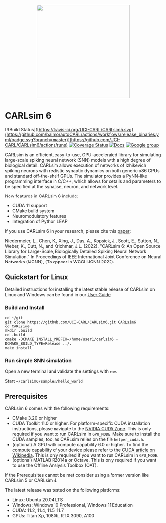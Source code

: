 <div align="center">
	<img src="http://socsci.uci.edu/~jkrichma/CARL-Logo-small.jpg" width="300"/>
</div>

# CARLsim 6

[![Build Status]([https://travis-ci.org/UCI-CARL/CARLsim5.svg](https://github.com/bainro/autoCARL/actions/workflows/release_binaries.yml/badge.svg?branch=master)](https://github.com/UCI-CARL/CARLsim6/actions/runs)
[![Coverage Status](https://coveralls.io/repos/github/UCI-CARL/CARLsim4/badge.svg?branch=master)](https://coveralls.io/github/UCI-CARL/CARLsim4?branch=master)
[![Docs](https://img.shields.io/badge/docs-v6.0.0-blue.svg)](http://uci-carl.github.io/CARLsim6)
[![Google group](https://img.shields.io/badge/Google-Discussion%20group-blue.svg)](https://groups.google.com/forum/#!forum/carlsim-snn-simulator)

CARLsim is an efficient, easy-to-use, GPU-accelerated library for simulating large-scale spiking neural network (SNN) models 
with a high degree of biological detail. 
CARLsim allows execution of networks of Izhikevich spiking neurons with realistic synaptic dynamics on both 
generic x86 CPUs and standard off-the-shelf GPUs. 
The simulator provides a PyNN-like programming interface in C/C++, 
which allows for details and parameters to be specified at the synapse, neuron, and network level.

New features in CARLsim 6 include:
- CUDA 11 support
- CMake build system
- Neuromodulatory features
- Integration of Python LEAP 

If you use CARLsim 6 in your research, please cite this [paper](https://www.socsci.uci.edu/~jkrichma/CARLsim6-IJCNN2022.pdf):

Niedermeier, L., Chen, K., Xing, J., Das, A., Kopsick, J., Scott, E., Sutton, N., Weber, K., Dutt, N., and Krichmar, J.L. (2022).
"CARLsim 6: An Open Source Library for Large-Scale, Biologically Detailed Spiking Neural Network Simulation."
In Proceedings of IEEE International Joint Conference on Neural Networks (IJCNN), (To appear in WCCI IJCNN 2022).


## Quickstart for Linux

Detailed instructions for installing the latest stable release of CARLsim on Linux and Windows
can be found in our [User Guide](http://uci-carl.github.io/CARLsim6/ch1_getting_started.html).


### Build and Install


```
cd ~/git
git clone https://github.com/UCI-CARL/CARLsim6.git CARLsim6
cd CARLsim6
mkdir .build
cd .build
cmake -DCMAKE_INSTALL_PREFIX=/home/user1/carlsim6 -DCMAKE_BUILD_TYPE=Release ../.
make install
```


### Run simple SNN simulation

Open a new terminal and validate the settings with `env`.

Start `~/carlsim6/samples/hello_world`


## Prerequisites

CARLsim 6 comes with the following requirements:
- CMake 3.20 or higher 
- CUDA Toolkit 11.0 or higher. For platform-specific CUDA installation instructions, please navigate to 
  the [NVIDIA CUDA Zone](https://developer.nvidia.com/cuda-zone).
  This is only required if you want to run CARLsim in `GPU_MODE`. Make sure to install the 
  CUDA samples, too, as CARLsim relies on the file `helper_cuda.h`.
- (optional) A GPU with compute capability 6.0 or higher. To find the compute capability of your device please 
  refer to the [CUDA article on Wikipedia](http://en.wikipedia.org/wiki/CUDA).
  This is only required if you want to run CARLsim in `GPU_MODE`.
- (optional) MATLAB R2014a or Octave. This is only required if you want to use the Offline Analysis Toolbox (OAT).

If the Prerequisites cannot be met consider using a former version like CARLsim 5 or CARLsim 4.

The latest release was tested on the following platforms:  
- Linux:  Ubuntu 20.04 LTS  
- Windows: Windows 10 Professional, Windows 11 Education  
- CUDA: 11.2, 11.4, 11.5, 11.7  
- GPUs: Titan Xp, 1080ti, RTX 3090, A100  
